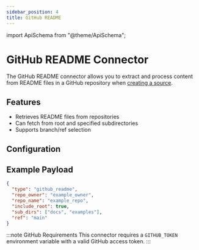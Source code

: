 ```yaml
---
sidebar_position: 4
title: GitHub README
---
```


import ApiSchema from "@theme/ApiSchema";

# GitHub README Connector

The GitHub README connector allows you to extract and process content from README files in a GitHub repository when [creating a source](/api#tag/Sources/operation/create_source_sources_post).

## Features

- Retrieves README files from repositories
- Can fetch from root and specified subdirectories
- Supports branch/ref selection

## Configuration

<ApiSchema pointer="#/components/schemas/GithubReadmeConfig" />

## Example Payload

```json
{
  "type": "github_readme",
  "repo_owner": "example_owner",
  "repo_name": "example_repo",
  "include_root": true,
  "sub_dirs": ["docs", "examples"],
  "ref": "main"
}
```

:::note GitHub Requirements
This connector requires a `GITHUB_TOKEN` environment variable with a valid GitHub access token.
:::
